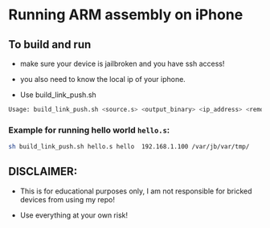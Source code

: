 # Running ARM assembly on iPhone

## To build and run

- make sure your device is jailbroken and you have ssh access!
- you also need to know the local ip of your iphone.


- Use build_link_push.sh

```bash
Usage: build_link_push.sh <source.s> <output_binary> <ip_address> <remote_full_path>
```

### Example for running hello world ```hello.s```:

```bash
sh build_link_push.sh hello.s hello  192.168.1.100 /var/jb/var/tmp/
```

## DISCLAIMER:

- This is for educational purposes only, I am not responsible for bricked devices from using my repo!

- Use everything at your own risk!
